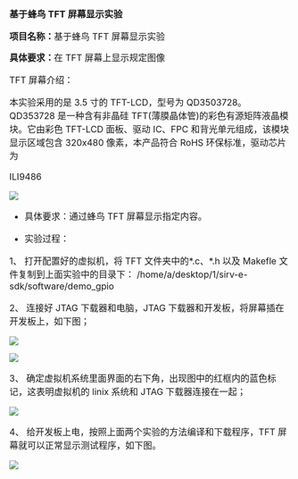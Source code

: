### 基于蜂鸟 TFT 屏幕显示实验

**<span style="font-size:16px;">项目名称：</span>**<span style="font-size:16px;">基于蜂鸟 TFT 屏幕显示实验</span>

**<span style="font-size:16px;">具体要求：</span>**<span style="font-size:16px;">在 TFT 屏幕上显示规定图像</span>


<span style="font-size:16px;">

TFT 屏幕介绍：

本实验采用的是 3.5 寸的 TFT-LCD，型号为 QD3503728。QD353728 是一种含有非晶硅 TFT(薄膜晶体管)的彩色有源矩阵液晶模块。它由彩色 TFT-LCD 面板、驱动 IC、FPC 和背光单元组成，该模块显示区域包含 320x480 像素，本产品符合 RoHS 环保标准，驱动芯片为

ILI9486

</span>

![](https://rvboards.org/rvboards/dasdu8syrbgvtzvhfj12f4d5/images_dir/1628046785/66.png)

<span style="font-size:16px;">

- 具体要求：通过蜂鸟 TFT 屏幕显示指定内容。

- 实验过程：

1、 打开配置好的虚拟机，将 TFT 文件夹中的*.c、*.h 以及 Makefle 文件复制到上面实验中的目录下： /home/a/desktop/1/sirv-e-sdk/software/demo_gpio

2、 连接好 JTAG 下载器和电脑，JTAG 下载器和开发板，将屏幕插在开发板上，如下图；


</span>

![](https://rvboards.org/rvboards/dasdu8syrbgvtzvhfj12f4d5/images_dir/1628047036/67.png)

![](https://rvboards.org/rvboards/dasdu8syrbgvtzvhfj12f4d5/images_dir/1628047103/68.png)

<span style="font-size:16px;">

3、 确定虚拟机系统里面界面的右下角，出现图中的红框内的蓝色标记，这表明虚拟机的 linix 系统和 JTAG 下载器连接在一起；

</span>

![](https://rvboards.org/rvboards/dasdu8syrbgvtzvhfj12f4d5/images_dir/1628047183/69.png)

<span style="font-size:16px;">

4、 给开发板上电，按照上面两个实验的方法编译和下载程序，TFT 屏幕就可以正常显示测试程序，如下图。

</span>

![](https://rvboards.org/rvboards/dasdu8syrbgvtzvhfj12f4d5/images_dir/1628047242/70.png)

